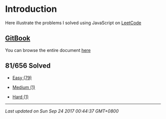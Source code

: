 # Introduction

Here illustrate the problems I solved using JavaScript on [LeetCode](https://leetcode.com/)

## [GitBook](https://rubychi1.gitbooks.io/leetcode/)

You can browse the entire document [here](https://rubychi1.gitbooks.io/leetcode/)

## 81/656 Solved

* [Easy \(79\)](/easy.md)

* [Medium \(1\)](/medium.md)

* [Hard \(1\)](/hard.md)

---

*Last updated on Sun Sep 24 2017 00:44:37 GMT+0800*
